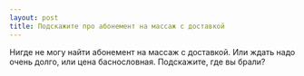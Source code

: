 ```yaml
---
layout: post 
title: Подскажите про абонемент на массаж с доставкой 
--- 
```

Нигде не могу найти абонемент на массаж с доставкой. Или ждать надо очень долго, или цена баснословная. Подскажите, где вы брали?